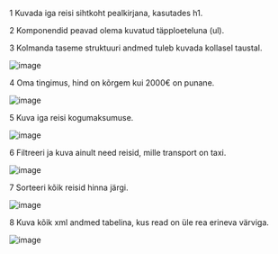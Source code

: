 1 Kuvada iga reisi sihtkoht pealkirjana, kasutades h1.

2 Komponendid peavad olema kuvatud täpploeteluna (ul).

3 Kolmanda taseme struktuuri andmed tuleb kuvada kollasel taustal.

![image](https://github.com/user-attachments/assets/eafde047-aef4-4868-83b2-f665593d93d8)

4 Oma tingimus, hind on kõrgem kui 2000€ on punane.

![image](https://github.com/user-attachments/assets/e3107f03-18ff-42f1-80e9-e5de73e04674)

5 Kuva iga reisi kogumaksumuse.

![image](https://github.com/user-attachments/assets/4c1088ee-6241-4638-95ca-88f45f1481a8)

6 Filtreeri ja kuva ainult need reisid, mille transport on taxi.

![image](https://github.com/user-attachments/assets/32f22091-75d9-4e7d-9ee2-76c8170d8092)

7 Sorteeri kõik reisid hinna järgi.

![image](https://github.com/user-attachments/assets/73cddac5-f735-4b7f-b396-d0bc2b3c8f7b)

8 Kuva kõik xml andmed tabelina, kus read on üle rea erineva värviga.

![image](https://github.com/user-attachments/assets/9358d162-cc6d-47fa-9ebe-d4b262683ade)
